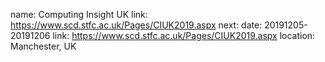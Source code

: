 name: Computing Insight UK
link: https://www.scd.stfc.ac.uk/Pages/CIUK2019.aspx
next:
   date: 20191205-20191206
   link: https://www.scd.stfc.ac.uk/Pages/CIUK2019.aspx
   location: Manchester, UK
